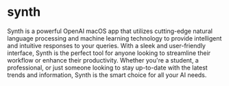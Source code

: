 # synth
Synth is a powerful OpenAI macOS app that utilizes cutting-edge natural language processing and machine learning technology to provide intelligent and intuitive responses to your queries. With a sleek and user-friendly interface, Synth is the perfect tool for anyone looking to streamline their workflow or enhance their productivity. Whether you're a student, a professional, or just someone looking to stay up-to-date with the latest trends and information, Synth is the smart choice for all your AI needs.
